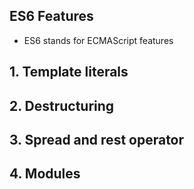 ## ES6 Features
- ES6 stands for ECMAScript features

## 1. Template literals
## 2. Destructuring
## 3. Spread and rest operator
## 4. Modules
